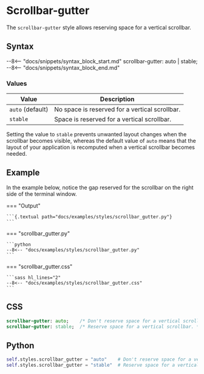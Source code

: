 # Scrollbar-gutter

The `scrollbar-gutter` style allows reserving space for a vertical scrollbar.

## Syntax

--8<-- "docs/snippets/syntax_block_start.md"
scrollbar-gutter: auto | stable;
--8<-- "docs/snippets/syntax_block_end.md"

### Values

| Value            | Description                                    |
|------------------|------------------------------------------------|
| `auto` (default) | No space is reserved for a vertical scrollbar. |
| `stable`         | Space is reserved for a vertical scrollbar.    |

Setting the value to `stable` prevents unwanted layout changes when the scrollbar becomes visible, whereas the default value of `auto` means that the layout of your application is recomputed when a vertical scrollbar becomes needed.

## Example

In the example below, notice the gap reserved for the scrollbar on the right side of the
terminal window.

=== "Output"

    ```{.textual path="docs/examples/styles/scrollbar_gutter.py"}
    ```

=== "scrollbar_gutter.py"

    ```python
    --8<-- "docs/examples/styles/scrollbar_gutter.py"
    ```

=== "scrollbar_gutter.css"

    ```sass hl_lines="2"
    --8<-- "docs/examples/styles/scrollbar_gutter.css"
    ```

## CSS

```sass
scrollbar-gutter: auto;    /* Don't reserve space for a vertical scrollbar. */
scrollbar-gutter: stable;  /* Reserve space for a vertical scrollbar. */
```

## Python

```python
self.styles.scrollbar_gutter = "auto"    # Don't reserve space for a vertical scrollbar.
self.styles.scrollbar_gutter = "stable"  # Reserve space for a vertical scrollbar.
```

